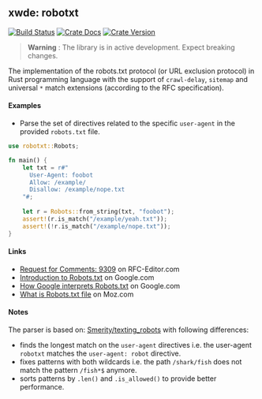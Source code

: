 ## xwde: robotxt

[![Build Status][action-badge]][action-url]
[![Crate Docs][docs-badge]][docs-url]
[![Crate Version][crates-badge]][crates-url]

[action-badge]: https://img.shields.io/github/actions/workflow/status/xwde/robotxt/build.yaml?branch=main&label=build&logo=github&style=for-the-badge
[action-url]: https://github.com/xwde/robotxt/actions/workflows/build.yaml
[crates-badge]: https://img.shields.io/crates/v/robotxt.svg?logo=rust&style=for-the-badge
[crates-url]: https://crates.io/crates/robotxt
[docs-badge]: https://img.shields.io/docsrs/robotxt?logo=Docs.rs&style=for-the-badge
[docs-url]: http://docs.rs/robotxt

> **Warning** : The library is in active development. Expect breaking changes.

The implementation of the robots.txt protocol (or URL exclusion protocol) in
Rust programming language with the support of `crawl-delay`, `sitemap` and
universal `*` match extensions (according to the RFC specification).

#### Examples

- Parse the set of directives related to the specific `user-agent` in the
  provided `robots.txt` file.

```rust
use robotxt::Robots;

fn main() {
    let txt = r#"
      User-Agent: foobot
      Allow: /example/
      Disallow: /example/nope.txt
    "#;
    
    let r = Robots::from_string(txt, "foobot");
    assert!(r.is_match("/example/yeah.txt"));
    assert!(!r.is_match("/example/nope.txt"));
}
```

#### Links

- [Request for Comments: 9309](https://www.rfc-editor.org/rfc/rfc9309.txt) on
  RFC-Editor.com
- [Introduction to Robots.txt](https://developers.google.com/search/docs/crawling-indexing/robots/intro)
  on Google.com
- [How Google interprets Robots.txt](https://developers.google.com/search/docs/crawling-indexing/robots/robots_txt)
  on Google.com
- [What is Robots.txt file](https://moz.com/learn/seo/robotstxt) on Moz.com

#### Notes

The parser is based on:
[Smerity/texting_robots](https://github.com/Smerity/texting_robots) with
following differences:

- finds the longest match on the `user-agent` directives i.e. the user-agent
  `robotxt` matches the `user-agent: robot` directive.
- fixes patterns with both wildcards i.e. the path `/shark/fish` does not match
  the pattern `/fish*$` anymore.
- sorts patterns by `.len()` and `.is_allowed()` to provide better performance.
